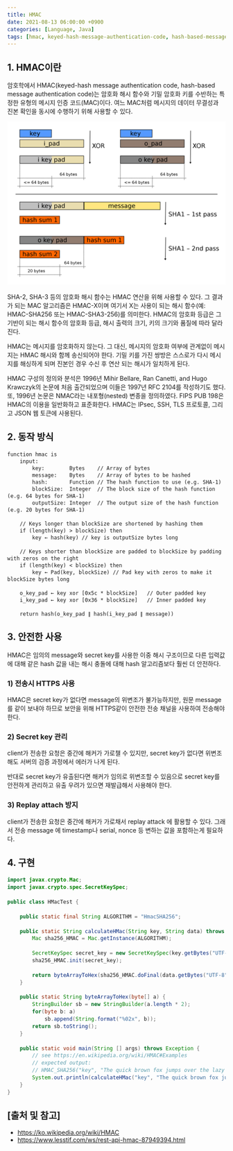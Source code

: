 ```yaml
---
title: HMAC
date: 2021-08-13 06:00:00 +0900
categories: [Language, Java]
tags: [hmac, keyed-hash-message-authentication-code, hash-based-message-authentication-code, 메시지-인증-코드]
---
```


## 1. HMAC이란
암호학에서 HMAC(keyed-hash message authentication code, hash-based message authentication code)는 암호화 해시 함수와 기밀 암호화 키를 수반하는 특정한 유형의 메시지 인증 코드(MAC)이다. 여느 MAC처럼 메시지의 데이터 무결성과 진본 확인을 동시에 수행하기 위해 사용할 수 있다.

![sha-hmac](/assets/img/2021-08-13-hmac/sha-hmac.png)

SHA-2, SHA-3 등의 암호화 해시 함수는 HMAC 연산을 위해 사용할 수 있다. 그 결과가 되는 MAC 알고리즘은 HMAC-X이며 여기서 X는 사용이 되는 해시 함수(예: HMAC-SHA256 또는 HMAC-SHA3-256)를 의미한다. HMAC의 암호화 등급은 그 기반이 되는 해시 함수의 암호화 등급, 해시 출력의 크기, 키의 크기와 품질에 따라 달라진다.

HMAC는 메시지를 암호화하지 않는다. 그 대신, 메시지의 암호화 여부에 관계없이 메시지는 HMAC 해시와 함께 송신되어야 한다. 기밀 키를 가진 쌍방은 스스로가 다시 메시지를 해싱하게 되며 진본인 경우 수신 후 연산 되는 해시가 일치하게 된다.

HMAC 구성의 정의와 분석은 1996년 Mihir Bellare, Ran Canetti, and Hugo Krawczyk의 논문에 처음 출간되었으며 이들은 1997년 RFC 2104를 작성하기도 했다. 또, 1996년 논문은 NMAC라는 내포형(nested) 변종을 정의하였다. FIPS PUB 198은 HMAC의 이용을 일반화하고 표준화한다. HMAC는 IPsec, SSH, TLS 프로토콜, 그리고 JSON 웹 토큰에 사용된다.

## 2. 동작 방식

```text
function hmac is
    input:
        key:        Bytes    // Array of bytes
        message:    Bytes    // Array of bytes to be hashed
        hash:       Function // The hash function to use (e.g. SHA-1)
        blockSize:  Integer  // The block size of the hash function (e.g. 64 bytes for SHA-1)
        outputSize: Integer  // The output size of the hash function (e.g. 20 bytes for SHA-1)

    // Keys longer than blockSize are shortened by hashing them
    if (length(key) > blockSize) then
        key ← hash(key) // key is outputSize bytes long

    // Keys shorter than blockSize are padded to blockSize by padding with zeros on the right
    if (length(key) < blockSize) then
        key ← Pad(key, blockSize) // Pad key with zeros to make it blockSize bytes long

    o_key_pad ← key xor [0x5c * blockSize]   // Outer padded key
    i_key_pad ← key xor [0x36 * blockSize]   // Inner padded key

    return hash(o_key_pad ∥ hash(i_key_pad ∥ message))
```

## 3. 안전한 사용
HMAC은 임의의 message와 secret key를 사용한 이중 해시 구조이므로 다른 입력값에 대해 같은 hash 값을 내는 해시 충돌에 대해 hash 알고리즘보다 훨씬 더 안전하다.

### 1) 전송시 HTTPS 사용
HMAC은 secret key가 없다면 message의 위변조가 불가능하지만, 원문 message를 같이 보내야 하므로 보안을 위해 HTTPS같이 안전한 전송 채널을 사용하여 전송해야 한다.

### 2) Secret key 관리
client가 전송한 요청은 중간에 해커가 가로챌 수 있지만, secret key가 없다면 위변조해도 서버의 검증 과정에서 에러가 나게 된다.

반대로 secret key가 유출된다면 해커가 임의로 위변조할 수 있음으로 secret key를 안전하게 관리하고 유출 우려가 있으면 재발급해서 사용해야 한다.

### 3) Replay attach 방지
client가 전송한 요청은 중간에 해커가 가로채서 replay attack 에 활용할 수 있다. 그래서 전송 message 에 timestamp나 serial, nonce 등 변하는 값을 포함하는게 필요하다.

## 4. 구현

```java
import javax.crypto.Mac;
import javax.crypto.spec.SecretKeySpec;

public class HMacTest {

    public static final String ALGORITHM = "HmacSHA256";

    public static String calculateHMac(String key, String data) throws Exception {
        Mac sha256_HMAC = Mac.getInstance(ALGORITHM);

        SecretKeySpec secret_key = new SecretKeySpec(key.getBytes("UTF-8"), ALGORITHM);
        sha256_HMAC.init(secret_key);

        return byteArrayToHex(sha256_HMAC.doFinal(data.getBytes("UTF-8")));
    }

    public static String byteArrayToHex(byte[] a) {
        StringBuilder sb = new StringBuilder(a.length * 2);
        for(byte b: a)
            sb.append(String.format("%02x", b));
        return sb.toString();
    }

    public static void main(String [] args) throws Exception {
        // see https://en.wikipedia.org/wiki/HMAC#Examples
        // expected output:
        // HMAC_SHA256("key", "The quick brown fox jumps over the lazy dog") = f7bc83f430538424b13298e6aa6fb143ef4d59a14946175997479dbc2d1a3cd8
        System.out.println(calculateHMac("key", "The quick brown fox jumps over the lazy dog"));
    }
}
```

## [출처 및 참고]
* <https://ko.wikipedia.org/wiki/HMAC>
* <https://www.lesstif.com/ws/rest-api-hmac-87949394.html>
